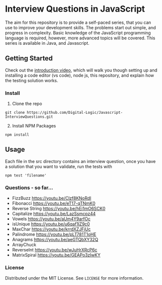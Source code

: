 # Interview Questions in JavaScript

The aim for this repository is to provide a self-paced series, that 
you can use to improve your development skills. 
The problems start out simple, and progress in complexity. 
Basic knowledge of the JavaScript programming language is required, 
however, more advanced topics will be covered. This series is available 
in Java, and Javascript.

## Getting Started
Check out the [introduction video](https://youtu.be/FhPp3eyqHfI),
which will walk you though setting up and installing a code editor (vs code), 
node js, this repository, and explain how the testing solution works.

### Install
1. Clone the repo
````
git clone https://github.com/Digital-Logic/Javascript-InterviewQuestions.git
````
2. Install NPM Packages
````
npm install
````

## Usage
Each file in the src directory contains an interview question,
once you have a solution that you want to validate, run the tests with
````
npm test 'filename'
````

### Questions - so far...
* FizzBuzz https://youtu.be/Clzf8KNoRdI
* Fibonacci https://youtu.be/eT17-qTNmK0
* Reverse String https://youtu.be/hEi1mO6SCK0
* Capitalize https://youtu.be/LazSsmcpz44
* Vowels https://youtu.be/aUm4Y9arfOc
* isUnique https://youtu.be/u6qaf1IZ9c0
* MaxChar https://youtu.be/krrdXZJFiUc
* Palindrome https://youtu.be/pLT781T1oHE
* Anagrams https://youtu.be/aeGTQbXY32Q
* ArrayChuck 
* ReverseInt https://youtu.be/wJuHrXRcP6c
* MatrixSpiral https://youtu.be/GEAPo3zIwKY



### License
Distributed under the MIT License. See `LICENSE` for more information.